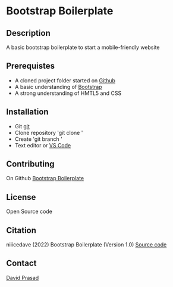 # Bootstrap Boilerplate

## Description

A basic bootstrap boilerplate to start a mobile-friendly website

## Prerequistes

- A cloned project folder started on [Github](https://github.com/)
- A basic understanding of [Bootstrap](https://getbootstrap.com/) 
- A strong understanding of HMTL5 and CSS

## Installation
- Git [git](https://gitscm.com)
- Clone repository 'git clone <repo>'
- Create 'git branch <starter-files>'
- Text editor or [VS Code](https://code.visualstudio.com/)

## Contributing
On Github  [Bootstrap Boilerplate](https://github.com/niiicedave/bootstrap-boilerplate)

## License
Open Source code

## Citation
niiicedave (2022) Bootstrap Boilerplate (Version 1.0) [Source code](https://getbootstrap.com/docs/5.1/getting-started/introduction/#starter-template)

## Contact
[David Prasad](prodavidprasad@gmail.com)